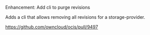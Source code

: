 Enhancement: Add cli to purge revisions

Adds a cli that allows removing all revisions for a storage-provider.

https://github.com/owncloud/ocis/pull/9497